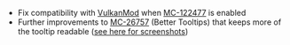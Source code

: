- Fix compatibility with [VulkanMod](https://github.com/xCollateral/VulkanMod) when
[MC-122477](https://bugs.mojang.com/browse/MC-122477) is enabled
- Further improvements to [MC-26757](https://bugs.mojang.com/browse/MC-26757) (Better Tooltips)
that keeps more of the tooltip readable ([see here for screenshots](https://github.com/isXander/Debugify/issues/106))
